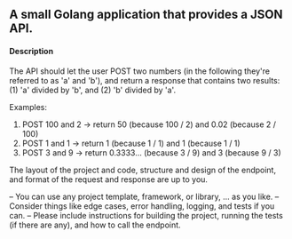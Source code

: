 ## A small Golang application that provides a JSON API.

#### Description
The API should let the user POST two numbers (in the following they're referred to as 'a' and 'b'), and return a response that contains two results: (1) 'a' divided by 'b', and (2) 'b' divided by 'a'.

Examples:

1. POST 100 and 2 -> return 50 (because 100 / 2) and 0.02 (because 2 / 100)
2. POST 1 and 1 -> return 1 (because 1 / 1) and 1 (because 1 / 1)
3. POST 3 and 9 -> return 0.3333... (because 3 / 9) and 3 (because 9 / 3)

The layout of the project and code, structure and design of the endpoint, and format of the request and response are up to you.

– You can use any project template, framework, or library, ... as you like.
– Consider things like edge cases, error handling, logging, and tests if you can.
– Please include instructions for building the project, running the tests (if there are any), and how to call the endpoint.